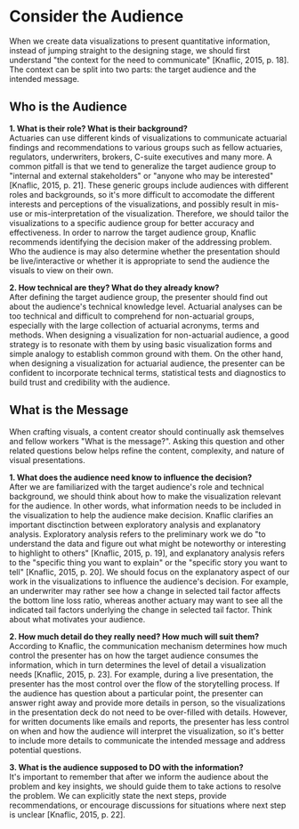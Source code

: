 # Consider the Audience
When we create data visualizations to present quantitative information, instead of jumping straight to the designing stage, we should first understand "the context for the need to communicate" [Knaflic, 2015, p. 18]. The context can be split into two parts: the target audience and the intended message.

## Who is the Audience

**1. What is their role? What is their background?**  
Actuaries can use different kinds of visualizations to communicate actuarial findings and recommendations to various groups such as fellow actuaries, regulators, underwriters, brokers, C-suite executives and many more. A common pitfall is that we tend to generalize the target audience group to "internal and external stakeholders" or "anyone who may be interested" [Knaflic, 2015, p. 21]. These generic groups include audiences with different roles and backgrounds, so it's more difficult to accomodate the different interests and perceptions of the visualizations, and possibly result in mis-use or mis-interpretation of the visualization. Therefore, we should tailor the visualizations to a specific audience group for better accuracy and effectiveness. In order to narrow the target audience group, Knaflic recommends identifying the decision maker of the addressing problem. Who the audience is may also determine whether the presentation should be live/interactive or whether it is appropriate to send the audience the visuals to view on their own.

**2. How technical are they? What do they already know?**  
After defining the target audience group, the presenter should find out about the audience's technical knowledge level. Actuarial analyses can be too technical and difficult to comprehend for non-actuarial groups, especially with the large collection of actuarial acronyms, terms and methods. When designing a visualization for non-actuarial audience, a good strategy is to resonate with them by using basic visualization forms and simple analogy to establish common ground with them. On the other hand, when designing a visualization for actuarial audience, the presenter can be confident to incorporate technical terms, statistical tests and diagnostics to build trust and credibility with the audience.

## What is the Message
When crafting visuals, a content creator should continually ask themselves and fellow workers "What is the message?". Asking this question and other related questions below helps refine the content, complexity, and nature of visual presentations.

**1. What does the audience need know to influence the decision?**  
After we are familiarized with the target audience's role and technical background, we should think about how to make the visualization relevant for the audience. In other words, what information needs to be included in the visualization to help the audience make decision. Knaflic clarifies an important disctinction between exploratory analysis and explanatory analysis. Exploratory analysis refers to the preliminary work we do "to understand the data and figure out what might be noteworthy or interesting to highlight to others" [Knaflic, 2015, p. 19], and explanatory analysis refers to the "specific thing you want to explain" or the "specific story you want to tell" [Knaflic, 2015, p. 20]. We should focus on the explanatory aspect of our work in the visualizations to influence the audience's decision. For example, an underwriter may rather see how a change in selected tail factor affects the bottom line loss ratio, whereas another actuary may want to see all the indicated tail factors underlying the change in selected tail factor. Think about what motivates your audience.

**2. How much detail do they really need? How much will suit them?**  
According to Knaflic, the communication mechanism determines how much control the presenter has on how the target audience consumes the information, which in turn determines the level of detail a visualization needs [Knaflic, 2015, p. 23]. For example, during a live presentation, the presenter has the most control over the flow of the storytelling process. If the audience has question about a particular point, the presenter can answer right away and provide more details in person, so the visualizations in the presentation deck do not need to be over-filled with details. However, for written documents like emails and reports, the presenter has less control on when and how the audience will interpret the visualization, so it's better to include more details to communicate the intended message and address potential questions.

**3. What is the audience supposed to DO with the information?**  
It's important to remember that after we inform the audience about the problem and key insights, we should guide them to take actions to resolve the problem. We can explicitly state the next steps, provide recommendations, or encourage discussions for situations where next step is unclear [Knaflic, 2015, p. 22]. 

